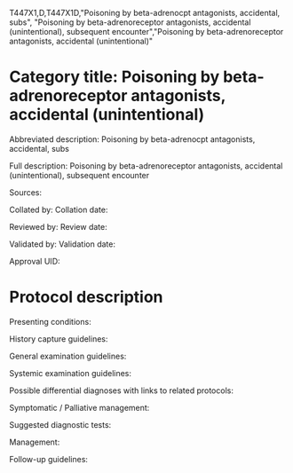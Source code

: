 T447X1,D,T447X1D,"Poisoning by beta-adrenocpt antagonists, accidental, subs", "Poisoning by beta-adrenoreceptor antagonists, accidental (unintentional), subsequent encounter","Poisoning by beta-adrenoreceptor antagonists, accidental (unintentional)"
# Category title: Poisoning by beta-adrenoreceptor antagonists, accidental (unintentional)

Abbreviated description: Poisoning by beta-adrenocpt antagonists, accidental, subs

Full description: Poisoning by beta-adrenoreceptor antagonists, accidental (unintentional), subsequent encounter

Sources:

Collated by:
Collation date:

Reviewed by:
Review date:

Validated by:
Validation date:

Approval UID:

# Protocol description

Presenting conditions:

History capture guidelines:

General examination guidelines:

Systemic examination guidelines:

Possible differential diagnoses with links to related protocols:

Symptomatic / Palliative management:

Suggested diagnostic tests:

Management:

Follow-up guidelines:
